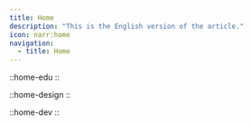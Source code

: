 ```yaml
---
title: Home
description: "This is the English version of the article."
icon: narr:home
navigation:
  - title: Home
---
```


::home-edu
::

::home-design
::

::home-dev
::